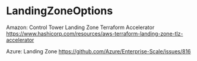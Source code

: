 # LandingZoneOptions

Amazon:
Control Tower
Landing Zone
Terraform Accelerator
https://www.hashicorp.com/resources/aws-terraform-landing-zone-tlz-accelerator

Azure:
Landing Zone
https://github.com/Azure/Enterprise-Scale/issues/816
